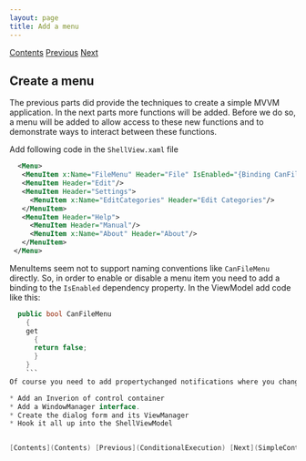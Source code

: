```yaml
---
layout: page
title: Add a menu
---
```


[Contents](Contents) [Previous](ConditionalExecution) [Next](SimpleContainer)

## Create a menu

The previous parts did provide the techniques to create a simple MVVM application. In the next parts more functions will be added. Before we do so, a menu will be added to allow access to these new functions and to demonstrate ways to interact between these functions.

Add following code in the ``ShellView.xaml`` file

```XML
  <Menu>
   <MenuItem x:Name="FileMenu" Header="File" IsEnabled="{Binding CanFileMenu}"/>
   <MenuItem Header="Edit"/>
   <MenuItem Header="Settings">
     <MenuItem x:Name="EditCategories" Header="Edit Categories"/>
   </MenuItem>
   <MenuItem Header="Help">
     <MenuItem Header="Manual"/>
     <MenuItem x:Name="About" Header="About"/>
   </MenuItem>
 </Menu>
```

MenuItems seem not to support naming conventions like ``CanFileMenu`` directly. So, in order to enable or disable a menu item you need to add a binding to the ``IsEnabled`` dependency property. In the ViewModel add code like this:

```C#
  public bool CanFileMenu 
    { 
    get
      {
      return false;
      }
    }
    ```
Of course you need to add propertychanged notifications where you change the enabled status of this MenuItem. In the next parts an About Dialog Form will be added. In order to do so an few steps are needed to enable the appication to show Dialog Forms:

* Add an Inverion of control container
* Add a WindowManager interface.
* Create the dialog form and its ViewManager
* Hook it all up into the ShellViewModel


[Contents](Contents) [Previous](ConditionalExecution) [Next](SimpleContainer)